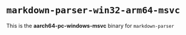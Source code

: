 # `markdown-parser-win32-arm64-msvc`

This is the **aarch64-pc-windows-msvc** binary for `markdown-parser`
